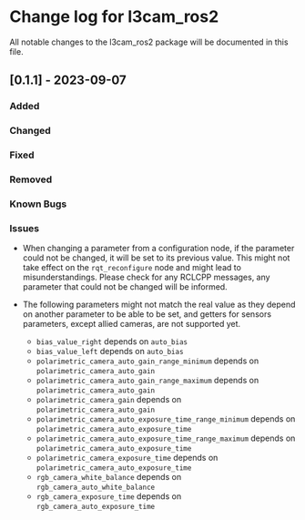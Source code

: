 # Change log for l3cam_ros2

All notable changes to the l3cam_ros2 package will be documented in this file.

## [0.1.1] - 2023-09-07

### Added

### Changed

### Fixed

### Removed

### Known Bugs

### Issues

- When changing a parameter from a configuration node, if the parameter could not be changed, it will be set to its previous value. This might not take effect on the `rqt_reconfigure` node and might lead to misunderstandings. Please check for any RCLCPP messages, any parameter that could not be changed will be informed.

- The following parameters might not match the real value as they depend on another parameter to be able to be set, and getters for sensors parameters, except allied cameras, are not supported yet.
  - `bias_value_right` depends on `auto_bias`
  - `bias_value_left` depends on `auto_bias`
  - `polarimetric_camera_auto_gain_range_minimum` depends on `polarimetric_camera_auto_gain`
  - `polarimetric_camera_auto_gain_range_maximum` depends on `polarimetric_camera_auto_gain`
  - `polarimetric_camera_gain` depends on `polarimetric_camera_auto_gain`
  - `polarimetric_camera_auto_exposure_time_range_minimum` depends on `polarimetric_camera_auto_exposure_time`
  - `polarimetric_camera_auto_exposure_time_range_maximum` depends on `polarimetric_camera_auto_exposure_time`
  - `polarimetric_camera_exposure_time` depends on `polarimetric_camera_auto_exposure_time`
  - `rgb_camera_white_balance` depends on `rgb_camera_auto_white_balance`
  - `rgb_camera_exposure_time` depends on `rgb_camera_auto_exposure_time`

<!-- TODO: issue dynamic reconfigure -->
